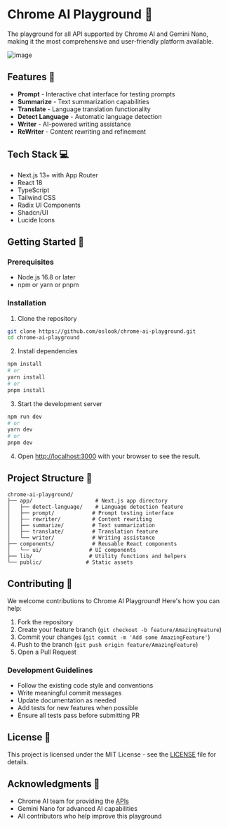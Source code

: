 # Chrome AI Playground 🚀

The playground for all API supported by Chrome AI and Gemini Nano, making it the most comprehensive and user-friendly platform available.

![image](https://github.com/user-attachments/assets/087ed9a3-9569-44c7-b9e5-1f6afc694a5e)


## Features 🎯

- **Prompt** - Interactive chat interface for testing prompts
- **Summarize** - Text summarization capabilities
- **Translate** - Language translation functionality
- **Detect Language** - Automatic language detection
- **Writer** - AI-powered writing assistance
- **ReWriter** - Content rewriting and refinement

## Tech Stack 💻

- Next.js 13+ with App Router
- React 18
- TypeScript
- Tailwind CSS
- Radix UI Components
- Shadcn/UI
- Lucide Icons

## Getting Started 🌟

### Prerequisites

- Node.js 16.8 or later
- npm or yarn or pnpm

### Installation

1. Clone the repository
```bash
git clone https://github.com/oslook/chrome-ai-playground.git
cd chrome-ai-playground
```

2. Install dependencies
```bash
npm install
# or
yarn install
# or
pnpm install
```

3. Start the development server
```bash
npm run dev
# or
yarn dev
# or
pnpm dev
```

4. Open [http://localhost:3000](http://localhost:3000) with your browser to see the result.

## Project Structure 📁

```
chrome-ai-playground/
├── app/                    # Next.js app directory
│   ├── detect-language/    # Language detection feature
│   ├── prompt/            # Prompt testing interface
│   ├── rewriter/          # Content rewriting
│   ├── summarize/         # Text summarization
│   ├── translate/         # Translation feature
│   └── writer/            # Writing assistance
├── components/            # Reusable React components
│   └── ui/               # UI components
├── lib/                  # Utility functions and helpers
└── public/              # Static assets
```

## Contributing 🤝

We welcome contributions to Chrome AI Playground! Here's how you can help:

1. Fork the repository
2. Create your feature branch (`git checkout -b feature/AmazingFeature`)
3. Commit your changes (`git commit -m 'Add some AmazingFeature'`)
4. Push to the branch (`git push origin feature/AmazingFeature`)
5. Open a Pull Request

### Development Guidelines

- Follow the existing code style and conventions
- Write meaningful commit messages
- Update documentation as needed
- Add tests for new features when possible
- Ensure all tests pass before submitting PR

## License 📄

This project is licensed under the MIT License - see the [LICENSE](LICENSE) file for details.

## Acknowledgments 🙏

- Chrome AI team for providing the [APIs](https://docs.google.com/document/d/18otm-D9xhn_XyObbQrc1v7SI-7lBX3ynZkjEpiS1V04/edit?tab=t.0)
- Gemini Nano for advanced AI capabilities
- All contributors who help improve this playground
